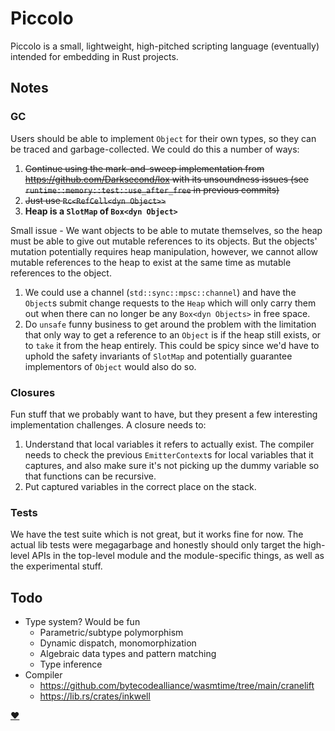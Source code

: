 
# Piccolo

Piccolo is a small, lightweight, high-pitched scripting language (eventually) intended
for embedding in Rust projects.

## Notes

### GC

Users should be able to implement `Object` for their own types, so they can be
traced and garbage-collected. We could do this a number of ways:

1. ~~Continue using the mark-and-sweep implementation from
   https://github.com/Darksecond/lox with its unsoundness issues (see
   `runtime::memory::test::use_after_free` in previous commits)~~
2. ~~Just use `Rc<RefCell<dyn Object>>`~~
3. **Heap is a `SlotMap` of `Box<dyn Object>`**

Small issue - We want objects to be able to mutate themselves, so the heap must
be able to give out mutable references to its objects. But the objects'
mutation potentially requires heap manipulation, however, we cannot allow
mutable references to the heap to exist at the same time as mutable references
to the object.

1. We could use a channel (`std::sync::mpsc::channel`) and have the `Object`s
   submit change requests to the `Heap` which will only carry them out when
   there can no longer be any `Box<dyn Objects>` in free space.
2. Do `unsafe` funny business to get around the problem with the limitation
   that only way to get a reference to an `Object` is if the heap still exists,
   or to `take` it from the heap entirely. This could be spicy since we'd have
   to uphold the safety invariants of `SlotMap` and potentially guarantee
   implementors of `Object` would also do so.

### Closures

Fun stuff that we probably want to have, but they present a few
interesting implementation challenges. A closure needs to:

1. Understand that local variables it refers to actually exist. The compiler
   needs to check the previous `EmitterContext`s for local variables that it
   captures, and also make sure it's not picking up the dummy variable so that
   functions can be recursive.
2. Put captured variables in the correct place on the stack.

### Tests

We have the test suite which is not great, but it works fine for now. The
actual lib tests were megagarbage and honestly should only target the
high-level APIs in the top-level module and the module-specific things, as well
as the experimental stuff.

## Todo

- Type system? Would be fun
  - Parametric/subtype polymorphism
  - Dynamic dispatch, monomorphization
  - Algebraic data types and pattern matching
  - Type inference
- Compiler
  - https://github.com/bytecodealliance/wasmtime/tree/main/cranelift
  - https://lib.rs/crates/inkwell

[❤](http://craftinginterpreters.com/)
